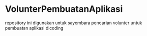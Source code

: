 # VolunterPembuatanAplikasi
repository ini digunakan untuk sayembara pencarian volunter untuk pembuatan aplikasi dicoding
